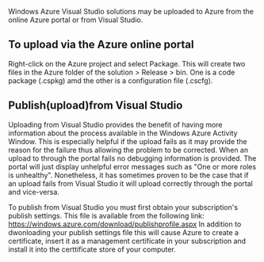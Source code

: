 Windows Azure Visual Studio solutions may be uploaded to Azure from the online Azure portal or from Visual Studio.

## To upload via the Azure online portal ##
Right-click on the Azure project and select Package. This will create two files in the Azure folder of the solution > Release > bin. One is a code package (.cspkg) amd the other is a configuration file (.cscfg).

## Publish(upload)from Visual Studio ##
Uploading from Visual Studio provides the benefit of having more information about the process available in the Windows Azure Activity Window. This is especially helpful if the upload fails as it may provide the reason for the failure thus allowing the problem to be corrected. When an upload to through the portal fails no debugging information is provided. The portal will just display unhelpful error messages such as "One or more roles is unhealthy". Nonetheless, it has sometimes proven to be the case that if an upload fails from Visual Studio it will upload correctly through the portal and vice-versa.

To publish from Visual Studio you must first obtain your subscription's publish settings. This file is available from the following link:
https://windows.azure.com/download/publishprofile.aspx
In addition to dwonloading your publish settings file this will cause Azure to create a certificate, insert it as a management certificate in your subscription and install it into the certtificate store of your computer.